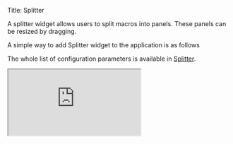 Title: Splitter

A splitter widget allows users to split macros into panels. These panels can be resized by dragging.

A simple way to add Splitter widget to the application is as follows
<script src='http://snippets.ariatemplates.com/snippets/github.com/ariatemplates/documentation-code/%VERSION%/snippets/widgets/splitter/Snippet.tpl?tag=wgtSplitter&lang=at&outdent=true' defer></script>

The whole list of configuration parameters is available in [Splitter](http://ariatemplates.com/api/#aria.widgets.CfgBeans:SplitterCfg).

<iframe class='samples' src='http://snippets.ariatemplates.com/samples/github.com/ariatemplates/documentation-code/%VERSION%/samples/widgets/splitter/?skip=1' ></iframe>

